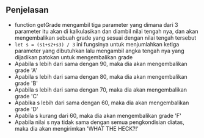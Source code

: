 ## Penjelasan
  - function getGrade mengambil tiga parameter yang dimana dari 3 parameter itu akan di kalkulasikan dan diambil nilai tengah nya, dan akan mengembalikan sebuah grade yang sesuai dengan nilai tengah tersebut
  - `let s = (s1+s2+s3) / 3` ini fungsinya untuk menjumlahkan ketiga parameter yang dibutuhkan lalu mengambil angka tengah nya yang dijadikan patokan untuk mengembalikan grade
  - Apabila s lebih dari sama dengan 90, maka dia akan mengembalikan grade 'A'
  - Apabila s lebih dari sama dengan 80, maka dia akan mengembalikan grade 'B'
  - Apabila s lebih dari sama dengan 70, maka dia akan mengembalikan grade 'C'
  - Apabika s lebih dari sama dengan 60, maka dia akan mengembalikan grade 'D'
  - Apabila s kurang dari 60, maka dia akan mengembalikan grade 'F'
  - Apabila nilai s nya tidak sama dengan semua pengkondisian diatas, maka dia akan mengirimkan 'WHAT THE HECK?!'